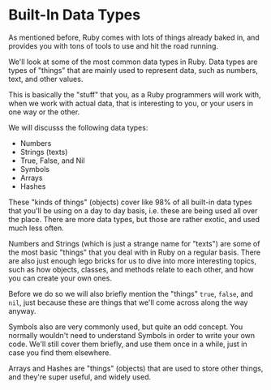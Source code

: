 # Built-In Data Types

As mentioned before, Ruby comes with lots of things already baked in, and
provides you with tons of tools to use and hit the road running.

We'll look at some of the most common data types in Ruby. Data types are types
of "things" that are mainly used to represent data, such as numbers, text, and
other values.

This is basically the "stuff" that you, as a Ruby programmers will work with,
when we work with actual data, that is interesting to you, or your users in one
way or the other.

We will discusss the following data types:

* Numbers
* Strings (texts)
* True, False, and Nil
* Symbols
* Arrays
* Hashes

These "kinds of things" (objects) cover like 98% of all built-in data types
that you'll be using on a day to day basis, i.e. these are being used all over
the place. There are more data types, but those are rather exotic, and used
much less often.

Numbers and Strings (which is just a strange name for "texts") are some of the
most basic "things" that you deal with in Ruby on a regular basis. There are also
just enough lego bricks for us to dive into more interesting topics, such as
how objects, classes, and methods relate to each other, and how you can create
your own ones.

Before we do so we will also briefly mention the "things" `true`, `false`, and
`nil`, just because these are things that we'll come across along the way
anyway.

Symbols also are very commonly used, but quite an odd concept. You normally
wouldn't need to understand Symbols in order to write your own code. We'll
still cover them briefly, and use them once in a while, just in case you find
them elsewhere.

Arrays and Hashes are "things" (objects) that are used to store other things,
and they're super useful, and widely used.
